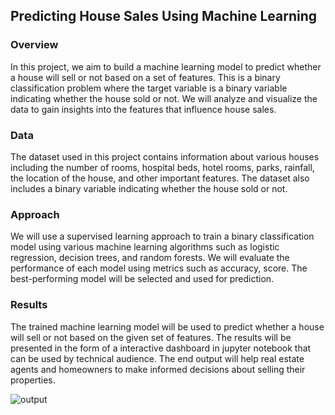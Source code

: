 ## Predicting House Sales Using Machine Learning

### Overview 
In this project, we aim to build a machine learning model to predict whether a house will sell or not based on a set of features. This is a binary classification problem where the target variable is a binary variable indicating whether the house sold or not. We will analyze and visualize the data to gain insights into the features that influence house sales.

### Data 
The dataset used in this project contains information about various houses including the number of rooms, hospital beds, hotel rooms, parks, rainfall, the location of the house, and other important features. The dataset also includes a binary variable indicating whether the house sold or not.

### Approach 
We will use a supervised learning approach to train a binary classification model using various machine learning algorithms such as logistic regression, decision trees, and random forests. We will evaluate the performance of each model using metrics such as accuracy, score. The best-performing model will be selected and used for prediction.

### Results 
The trained machine learning model will be used to predict whether a house will sell or not based on the given set of features. The results will be presented in the form of a interactive dashboard in jupyter notebook that can be used by technical audience. The end output will help real estate agents and homeowners to make informed decisions about selling their properties.


![output](https://user-images.githubusercontent.com/84701560/227161009-953ec0c3-2ffa-4b9f-ac9e-7703786cc365.png)
